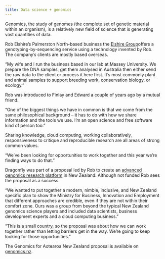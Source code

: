 ```yaml
---
title: Data science + genomics
---
```

Genomics, the study of genomes (the complete set of genetic material within an organism), is a relatively new field of science that is generating vast quantities of data.

<!--more-->

Rob Elshire’s Palmerston North-based business the [Elshire Group]( https://www.elshiregroup.co.nz/)offers a genotyping-by-sequencing service using a technology invented by Rob. The company’s clients are mostly based overseas.

“My wife and I run the business based in our lab at Massey University. We prepare the DNA samples, get them analysed in Australia then either send the raw data to the client or process it here first. It’s most commonly plant and animal samples to support breeding work, conservation biology, or ecology.”

Rob was introduced to Finlay and Edward a couple of years ago by a mutual friend.

“One of the biggest things we have in common is that we come from the same philosophical background – it has to do with how we share information and the tools we use. I’m an open science and free software kind of person too.”

Sharing knowledge, cloud computing, working collaboratively, responsiveness to critique and reproducible research are all areas of strong common values.

“We’ve been looking for opportunities to work together and this year we’re finding ways to do that.”

Dragonfly was part of a proposal led by Rob to create an [advanced genomics research platform]( http://www.mbie.govt.nz/info-services/science-innovation/investment-funding/how-we-invest/strategic-science-investment-fund/advanced-genomics-research-platform) in New Zealand. Although not funded Rob sees the proposal as a success.

“We wanted to put together a modern, nimble, inclusive, and New Zealand specific plan to show the Ministry for Business, Innovation and Employment that different approaches are credible, even if they are not within their comfort zone. Ours was a group from beyond the typical New Zealand genomics science players and included data scientists, business development experts and a cloud computing business.”

“This is a small country, so the proposal was about how we can work together rather than letting barriers get in the way. We’re going to keep looking for those opportunities.”

The Genomics for Aotearoa New Zealand proposal is available on [genomics.nz](http://genomics.nz/).
